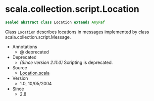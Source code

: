 
#                       scala.collection.script.Location                       #

```scala
sealed abstract class Location extends AnyRef
```

Class `Location` describes locations in messages implemented by class
scala.collection.script.Message.

* Annotations
  * @ deprecated
* Deprecated
  * _(Since version 2.11.0)_ Scripting is deprecated.
* Source
  * [Location.scala](https://github.com/scala/scala/tree/6d09a1ba5f/src/library/scala/collection/script/Location.scala#L1)
* Version
  * 1.0, 10/05/2004
* Since
  * 2.8


